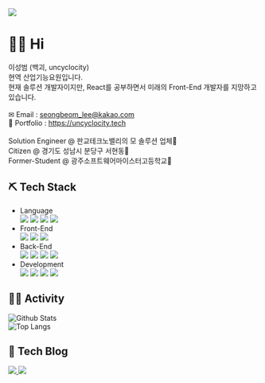 <img src="https://media.discordapp.net/attachments/820998088889073685/913405785126604830/978389ae8b54c509.png?width=1058&height=99">

# 🙋‍♂️ Hi
이성범 (백괴, uncyclocity)<br>
현역 산업기능요원입니다.<br>
현재 솔루션 개발자이지만, React를 공부하면서 미래의 Front-End 개발자를 지망하고 있습니다.<br><br>
✉ Email : seongbeom_lee@kakao.com<br>
📰 Portfolio : https://uncyclocity.tech<br><br>
Solution Engineer @ 판교테크노밸리의 모 솔루션 업체🏢<br>
Citizen @ 경기도 성남시 분당구 서현동🏡<br>
Former-Student @ 광주소프트웨어마이스터고등학교🏫<br>

## ⛏ Tech Stack
- Language <br>
<img src="https://img.shields.io/badge/JavaScript-F7DF1E?style=flat-square&logo=JavaScript&logoColor=black"/> <img src="https://img.shields.io/badge/TypeScript-3178C6?style=flat-square&logo=typescript&logoColor=white"/> <img src="https://img.shields.io/badge/HTML5-E34F26?style=flat-square&logo=html5&logoColor=white"/> <img src="https://img.shields.io/badge/CSS3-1572B6?style=flat-square&logo=css3&logoColor=white"/> 
- Front-End <br>
<img src="https://img.shields.io/badge/React-61DAFB?style=flat-square&logo=React&logoColor=black"/> <img src="https://img.shields.io/badge/Next.js-000000?style=flat-square&logo=nextdotjs&logoColor=white"/> <img src="https://img.shields.io/badge/styled-components-DB7093?style=flat-square&logo=styled-components&logoColor=white"/> 
- Back-End <br>
<img src="https://img.shields.io/badge/MongoDB-47A248?style=flat-square&logo=mongodb&logoColor=white"/> <img src="https://img.shields.io/badge/Node.js-339933?style=flat-square&logo=nodedotjs&logoColor=white"/> <img src="https://img.shields.io/badge/Express-000000?style=flat-square&logo=express&logoColor=white"/> <img src="https://img.shields.io/badge/Amazon S3-569A31?style=flat-square&logo=amazons3&logoColor=white"/>
- Development <br>
<img src="https://img.shields.io/badge/Oracle Cloud-F80000?style=flat-square&logo=oracle&logoColor=white"/> <img src="https://img.shields.io/badge/Docker-2496ED?style=flat-square&logo=docker&logoColor=white"/> <img src="https://img.shields.io/badge/Heroku-430098?style=flat-square&logo=heroku&logoColor=white"/> <img src="https://img.shields.io/badge/Vercel-000000?style=flat-square&logo=vercel&logoColor=white"/>

## 🏃‍♂️ Activity
![Github Stats](https://github-readme-stats.vercel.app/api?username=uncyclocity&show_icons=true&hide=stars&theme=react)<br>
![Top Langs](https://github-readme-stats.vercel.app/api/top-langs/?username=uncyclocity&layout=compact&theme=react)

## 📝 Tech Blog
<a href="https://velog.io/@uncyclocity">
  <img src="https://img.shields.io/badge/Velog-4FC08D?style=flat-square&logo=vimeo&logoColor=white"/>
</a>
<a href="https://uncyclocity.tistory.com/">
  <img src="https://img.shields.io/badge/Tistory-F16521?style=flat-square&logo=tidal&logoColor=white"/>
</a>
